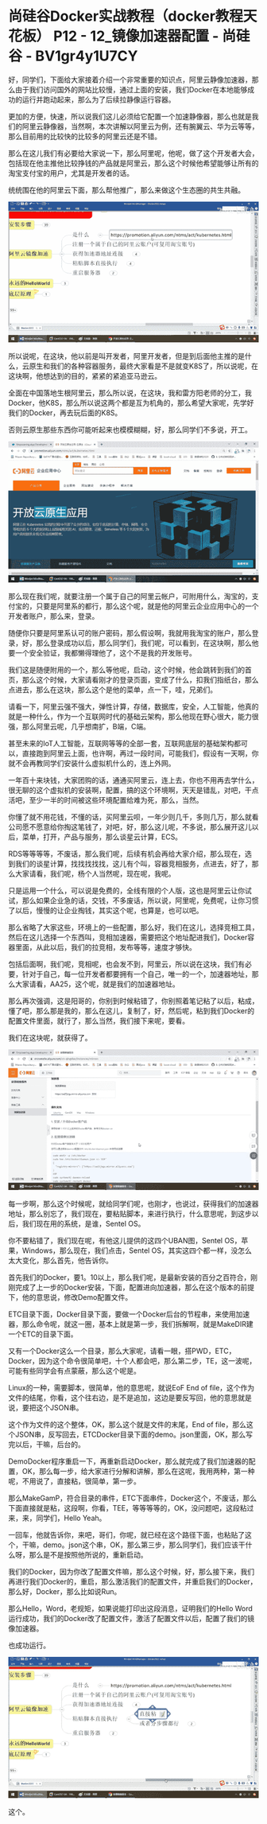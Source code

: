 # 尚硅谷Docker实战教程（docker教程天花板） P12 - 12_镜像加速器配置 - 尚硅谷 - BV1gr4y1U7CY

好，同学们，下面给大家接着介绍一个非常重要的知识点，阿里云静像加速器，那么由于我们访问国外的网站比较慢，通过上面的安装，我们Docker在本地能够成功的运行并跑动起来，那么为了后续拉静像运行容器。

更加的方便，快速，所以说我们这儿必须给它配置一个加速静像器，那么也就是我们的阿里云静像器，当然啊，本次讲解以阿里云为例，还有腕翼云、华为云等等，那么目前用的比较快的比较多的阿里云还是不错。

那么在这儿我们有必要给大家说一下，那么阿里呢，他呢，做了这个开发者大会，包括现在他主推他比较挣钱的产品就是阿里云，那么这个时候他希望能够让所有的淘宝支付宝的用户，尤其是开发者的话。

统统围在他的阿里云下面，那么帮他推广，那么来做这个生态圈的共生共融。

![](img/2da62c99faac33b42677824ce778ca6a_1.png)

所以说呢，在这块，他以前是叫开发者，阿里开发者，但是到后面他主推的是什么，云原生和我们的各种容器服务，最终大家看是不是就变K8S了，所以说呢，在这块啊，他想达到的目的，紧紧的紧追亚马逊云。

全面在中国落地生根阿里云，那么所以说，在这块，我和雷方阳老师的分工，我Docker，他K8S，那么所以说这两个都是互为机角的，那么希望大家呢，先学好我们的Docker，再去玩后面的K8S。

否则云原生那些东西你可能听起来也模模糊糊，好，那么同学们不多说，开工。

![](img/2da62c99faac33b42677824ce778ca6a_3.png)

那么现在我们呢，就要注册一个属于自己的阿里云帐户，可附用什么，淘宝的，支付宝的，只要是阿里系的都行，那么这个呢，就是他的阿里云企业应用中心的一个开发者账户，那么来，登录。

随便你只要是阿里系认可的账户密码，那么假设啊，我就用我淘宝的账户，那么登录，好，那么登录成功以后，那么同学们，我们呢，可以看到，在这块啊，那么他要一个安全验证，我都懒得理他了，这个不是我的开发账号。

我们这是随便附用的一个，那么等他呢，启动，这个时候，他会跳转到我们的首页，那么这个时候，大家请看刚才的登录页面，变成了什么，扣我们指纸台，那么点进去，那么在这块，那么这个是他的菜单，点一下，哇，兄弟们。

请看一下，阿里云强不强大，弹性计算，存储，数据库，安全，人工智能，他真的就是一种什么，作为一个互联网时代的基础云架构，那么他现在野心很大，能力很强，那么阿里云呢，几乎想南扩，B端，C端。

甚至未来的IoT人工智能，互联网等等的全部一套，互联网底层的基础架构都可以，直接跑到阿里云上面，也许啊，再过一段时间，可能我们，假设有一天啊，你就不会再教同学们安装什么虚拟机什么的，连上外网。

一年百十来块钱，大家团购的话，通通买阿里云，连上去，你也不用再去学什么，很无聊的这个虚拟机的安装啊，配置，搞的这个环境啊，天天是错乱，对吧，干点活吧，至少一半的时间被这些环境配置给难为死，那么，当然。

你懂了就不用花钱，不懂的话，买阿里云呗，一年少则几千，多则几万，那么就看公司愿不愿意给你掏这笔钱了，对吧，好，那么这儿呢，不多说，那么展开这儿以后，菜单，打开，产品与服务，那么谈星云计算，ECS。

RDS等等等等，不废话，那么我们呢，后续有机会再给大家介绍，那么现在，选到我们的谈星计算，找找找找找，这儿有个叫，容器竞相服务，点进去，好了，那么大家请看，我们呢，杨个人当然呢，现在呢，我呢。

只是运用一个什么，可以说是免费的，全线有限的个人版，这也是阿里云让你试试，那么如果企业急的话，交钱，不多废话，所以说，阿里呢，免费呢，让你习惯了以后，慢慢的让企业掏钱，其实这个呢，也算是，也可以吧。

那么省略了大家这些，环境上的一些配置，那么好，我们在这儿，选择竞相工具，然后在这儿选择一个东西叫，竞相加速器，需要把这个地址配进我们，Docker容器里面，从此以后，我们的拉竞相，发布等等，速度才够快。

包括后面啊，我们呢，竞相呢，也会发不到，阿里云，所以说在这块，我们有必要，针对于自己，每一位开发者都要拥有一个自己，唯一的一个，加速器地址，那么大家请看，AA25，这个呢，就是我们的加速器地址。

那么再次强调，这是阳哥的，你别到时候粘错了，你别照着笔记粘了以后，粘成，懂了吧，那么那是我的，那么在这儿，复制了，好，然后呢，粘到我们Docker的配置文件里面，就行了，那么当然，我们接下来呢，要看。

我们在这块呢，就获得了。

![](img/2da62c99faac33b42677824ce778ca6a_5.png)

每一步啊，那么这个时候呢，就给同学们呢，也刚才，也说过，获得我们的加速器地址，那么别忘了，我们现在，要粘贴脚本，来进行执行，什么意思呢，到这步以后，我们现在用的系统，是谁，Sentel OS。

你不要粘错了，我们现在呢，有他这儿提供的这四个UBAN图，Sentel OS，苹果，Windows，那么现在，我们点击，Sentel OS，其实这四个都一样，没怎么太大变化，那么首先，他告诉你。

首先我们的Docker，要1。10以上，那么我们呢，是最新安装的百分之百符合，刚刚完成了上一步的Docker安装，下面，配置进向加速器，那么在这个版本的前提下，他的意思说，修改Demo配置文件。

ETC目录下面，Docker目录下面，要做一个Docker后台的节程串，来使用加速器，那么命令呢，就这一圈，基本上就是第一步，我们拆解啊，就是MakeDIR建一个ETC的目录下面。

又有一个Docker这么一个目录，那么大家呢，请看一眼，搭PWD，ETC，Docker，因为这个命令很简单吧，十个人都会吧，那么第二步，TE，这一波呢，可能有些同学会有点蒙蔽，那么这个呢是。

Linux的一种，需要脚本，很简单，他的意思呢，就说EoF End of file，这个作为文件的结尾，你看，这个往右边，是不是追加，这边是要反写回，他的意思就是说，要把这个JSON串。

这个作为文件的这个整体，OK，那么这个就是文件的末尾，End of file，那么这个JSON串，反写回去，ETCDocker目录下面的demo。json里面，OK，那么写完以后，干嘛，后台的。

DemoDocker程序重启一下，再重新启动Docker，那么就完成了我们加速器的配置，OK，那么每一步，给大家进行分解和讲解，那么在这呢，我用两种，第一种呢，不用说了，直接粘，很简单，第一步。

那么MakeGamP，符合目录的串件，ETC下面串件，Docker这个，不废话，那么下面直接就是粘，这段啊，你看，TEE，等等等等的，OK，没问题吧，这段粘过来，来，同学们，Hello Yeah。

一回车，他就告诉你，来吧，哥们，你呢，就已经在这个路径下面，也粘贴了这个，干嘛，demo。json这个串，OK，那么第三步，那么同学们，我们应该干什么呀，那么是不是按照他所说的，重新启动。

我们的Docker，因为你改了配置文件嘛，那么这个时候，好，那么接下来，我们再进行我们Docker的，重启，那么激活我们的配置文件，并重启我们的Docker，那么好，Docker，那么比如说Run。

那么Hello，Word，老规矩，如果说能打印出这段消息，证明我们的Hello Word运行成功，我们的Docker改了配置文件，激活了配置文件以后，配置了我们的镜像加速器。

也成功运行。

![](img/2da62c99faac33b42677824ce778ca6a_7.png)

这个。